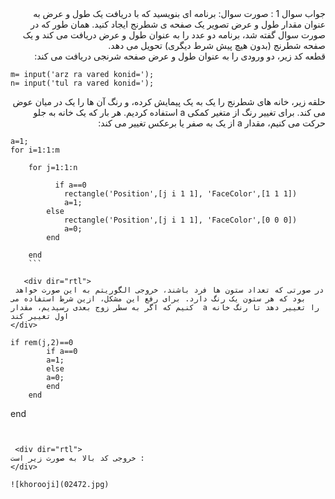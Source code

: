<div dir="rtl">
 جواب سوال 1 :
صورت سوال: برنامه ای بنویسید که با دریافت یک طول و عرض به عنوان مقدار طول و عرض تصویر یک صفحه ی شطرنج ایجاد کنید.
 همان طور که در صورت سوال گفته شد، برنامه دو عدد را به عنوان طول و عرض دریافت می کند و یک صفحه شطرنج (بدون هیچ پیش شرط دیگری) تحویل می دهد.
</div>

<div dir="rtl">
 قطعه کد زیر، دو ورودی را به عنوان طول و عرض صفحه شرنجی دریافت می کند:
</div>

```
m= input('arz ra vared konid=');
n= input('tul ra vared konid=');
```

<div dir="rtl">
حلقه زیر، خانه های شطرنج را یک به یک پیمایش کرده، و رنگ آن ها را یک در میان عوض می کند. برای تغییر رنگ از متغیر کمکی a استفاده کردیم. هر بار که یک خانه به جلو حرکت می کنیم، مقدار a از یک به صفر یا برعکس تغییر می کند:
</div>


```
a=1;
for i=1:1:m
    
    for j=1:1:n
       
          if a==0
            rectangle('Position',[j i 1 1], 'FaceColor',[1 1 1])
            a=1;
        else
            rectangle('Position',[j i 1 1], 'FaceColor',[0 0 0])
            a=0;
        end
        
    end
    ```
    
   <div dir="rtl">
 در صورتی که تعداد ستون ها فرد باشند، خروجی الگوریتم به این صورت خواهد بود که هر ستون یک رنگ دارد. برای رفع این مشکل، ازین شرط استفاده می کنیم که اگر به سطر زوج بعدی رسیدیم، مقدار  a را تغییر دهد تا رنگ خانه اول تغییر کند
</div>

   ```
    if rem(j,2)==0
            if a==0
            a=1;
            else
            a=0;
            end
        end
     
end
```

 
 <div dir="rtl">
خروجی کد بالا به صورت زیر است : 
</div>

![khorooji](02472.jpg)
